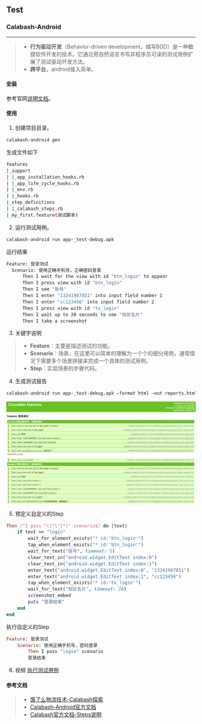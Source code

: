 ## Test

### Calabash-Android
---
> - **行为驱动开发**（Behavior-driven development，缩写BDD）是一种敏捷软件开发的技术。它通过用自然语言书写非程序员可读的测试用例扩展了测试驱动开发方法。
> - **跨平台**，android接入简单。

#### 安装
参考官网[说明文档](https://github.com/calabash/calabash-android/blob/master/documentation/installation.md)。
#### 使用
1. 创建项目目录。
```bash
calabash-android gen
```
生成文件如下
```bash
features
|_support
| |_app_installation_hooks.rb
| |_app_life_cycle_hooks.rb
| |_env.rb
| |_hooks.rb
|_step_definitions
| |_calabash_steps.rb
|_my_first.feature(测试脚本)
```

2. 运行测试用例。
```bash
calabash-android run app-_test-debug.apk
```
运行结果
```bash
Feature: 登录测试
  Scenario: 使用正确手机号，正确密码登录
	  Then I wait for the view with id "btn_login" to appear
	  Then I press view with id "btn_login"
	  Then I see "账号"
	  Then I enter "13241967851" into input field number 1
	  Then I enter "cc123456" into input field number 2
	  Then I press view with id "tv_login"
	  Then I wait up to 20 seconds to see "校区名片"
	  Then I take a screenshot
```

3. 关键字说明
> - **Feature**：主要是描述测试的功能。
> - **Scenario**：场景，在这里可以简单的理解为一个个的细分用例，通常情况下需要多个场景拼接来完成一个具体的测试用例。
> - **Step**：实现场景的步骤代码。

4. 生成测试报告
```bash
calabash-android run app-_test-debug.apk —format html —out reports.html —format pretty
```
![测试报告](/calabash/calabash_repost_shot.png)

5. 预定义自定义的Step
```ruby
Then /^I pass "([^\"]*)" scenario$/ do |text|
	if text == "login"
		wait_for_element_exists("* id:'btn_login'")
		tap_when_element_exists("* id:'btn_login'")
		wait_for_text("账号", timeout: 5)
		clear_text_in("android.widget.EditText index:0")
		clear_text_in("android.widget.EditText index:1")
		enter_text("android.widget.EditText index:0", "13241967851")
		enter_text("android.widget.EditText index:1", "cc123456")
		tap_when_element_exists("* id:'tv_login'")
		wait_for_text("校区名片", timeout: 20)
		screenshot_embed
		puts "登录结束"
	end
end
```
执行自定义的Step
```ruby
Feature: 登录测试
	Scenario: 使用正确手机号，密码登录
		Then I pass "login" scenario
		登录结束
```

6. 视频
[执行测试用例](https://youtu.be/noiG2uAEmTo)

#### 参考文档
> - [饿了么物流技术-Calabash探索](http://lrd.ele.me/2017/03/20/Calabash%E6%8E%A2%E7%B4%A21-Run%20Calabash/)
> - [Calabash-Android官方文档](https://github.com/calabash/calabash-android/blob/master/ruby-gem/lib/calabash-android/canned_steps.md)
> - [Calabash官方文档-Steps说明](https://github.com/calabash/calabash-android/blob/master/ruby-gem/lib/calabash-android/canned_steps.md)
